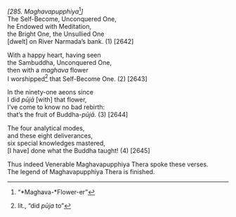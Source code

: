 *\[285. Maghavapupphiya*[^1]*\]*  
The Self-Become, Unconquered One,  
he Endowed with Meditation,  
the Bright One, the Unsullied One  
\[dwelt\] on River Narmada’s bank. (1) \[2642\]

With a happy heart, having seen  
the Sambuddha, Unconquered One,  
then with a *maghava* flower  
I worshipped[^2] that Self-Become One. (2) \[2643\]

In the ninety-one aeons since  
I did *pūjā* \[with\] that flower,  
I’ve come to know no bad rebirth:  
that’s the fruit of Buddha-*pūjā.* (3) \[2644\]

The four analytical modes,  
and these eight deliverances,  
six special knowledges mastered,  
\[I have\] done what the Buddha taught! (4) \[2645\]

Thus indeed Venerable Maghavapupphiya Thera spoke these verses.  
The legend of Maghavapupphiya Thera is finished.

[^1]: “*Maghava-*Flower-er”

[^2]: lit., “did *pūja* to”

